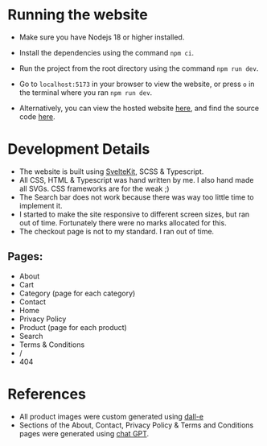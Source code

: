 # Running the website
- Make sure you have Nodejs 18 or higher installed.
- Install the dependencies using the command `npm ci`.
- Run the project from the root directory using the command `npm run dev`.
- Go to `localhost:5173` in your browser to view the website, or press `o` in the terminal where you ran `npm run dev`.


- Alternatively, you can view the hosted website [here](https://mikhauct.github.io/furniture-store/), and find the source code [here](https://github.com/MikhaUCT/furniture-store).

# Development Details
- The website is built using [SvelteKit](https://kit.svelte.dev/), SCSS & Typescript.
- All CSS, HTML & Typescript was hand written by me. I also hand made all SVGs. CSS frameworks are for the weak ;)
- The Search bar does not work because there was way too little time to implement it.
- I started to make the site responsive to different screen sizes, but ran out of time. Fortunately there were no marks allocated for this.
- The checkout page is not to my standard. I ran out of time.
## Pages:
- About
- Cart
- Category (page for each category)
- Contact
- Home
- Privacy Policy
- Product (page for each product)
- Search
- Terms & Conditions
- /
- 404

# References
- All product images were custom generated using [dall-e](https://labs.openai.com/)
- Sections of the About, Contact, Privacy Policy & Terms and Conditions pages were generated using [chat GPT](https://chat.openai.com/chat).